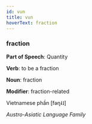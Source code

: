 ```yaml
---
id: vun
title: vun
hoverText: fraction
---
```


### fraction

**Part of Speech**: Quantity

**Verb**: to be a fraction

**Noun**: fraction

**Modifier**: fraction-related

Vietnamese phần [fəŋ˨˩]

*Austro-Asiatic Language Family*
